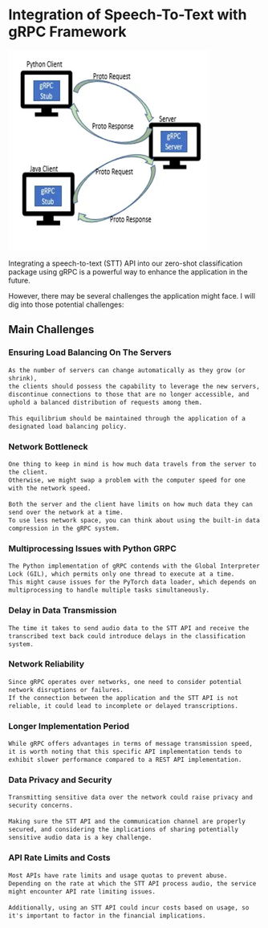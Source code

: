 # Integration of Speech-To-Text with gRPC Framework

<img src="files/grpc.png" alt="verview - gRPC Overview" width="400" height=400>

Integrating a speech-to-text (STT) API into our zero-shot classification package using gRPC is a powerful way to enhance the application in the future.

However, there may be several challenges the application might face.
I will dig into those potential challenges:

## Main Challenges

### Ensuring Load Balancing On The Servers

```Text
As the number of servers can change automatically as they grow (or shrink), 
the clients should possess the capability to leverage the new servers, 
discontinue connections to those that are no longer accessible, and uphold a balanced distribution of requests among them.

This equilibrium should be maintained through the application of a designated load balancing policy.
```

### Network Bottleneck

```Text
One thing to keep in mind is how much data travels from the server to the client. 
Otherwise, we might swap a problem with the computer speed for one with the network speed. 

Both the server and the client have limits on how much data they can send over the network at a time. 
To use less network space, you can think about using the built-in data compression in the gRPC system.
```

### Multiprocessing Issues with Python GRPC

```Text
The Python implementation of gRPC contends with the Global Interpreter Lock (GIL), which permits only one thread to execute at a time.
This might cause issues for the PyTorch data loader, which depends on multiprocessing to handle multiple tasks simultaneously.
```

### Delay in Data Transmission

```Text
The time it takes to send audio data to the STT API and receive the transcribed text back could introduce delays in the classification system.
```


### Network Reliability

```Text
Since gRPC operates over networks, one need to consider potential network disruptions or failures. 
If the connection between the application and the STT API is not reliable, it could lead to incomplete or delayed transcriptions.
```

### Longer Implementation Period

```Text
While gRPC offers advantages in terms of message transmission speed, it is worth noting that this specific API implementation tends to exhibit slower performance compared to a REST API implementation.
```

### Data Privacy and Security

```Text
Transmitting sensitive data over the network could raise privacy and security concerns.

Making sure the STT API and the communication channel are properly secured, and considering the implications of sharing potentially sensitive audio data is a key challenge.
```

### API Rate Limits and Costs

```Text
Most APIs have rate limits and usage quotas to prevent abuse. Depending on the rate at which the STT API process audio, the service might encounter API rate limiting issues.

Additionally, using an STT API could incur costs based on usage, so it's important to factor in the financial implications.
```
